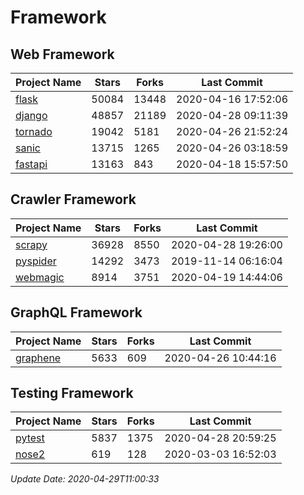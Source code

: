 # Framework

## Web Framework

| Project Name | Stars | Forks | Last Commit |
| ------------ | ----- | ----- | ----------- |
| [flask](https://github.com/pallets/flask) | 50084 | 13448 | 2020-04-16 17:52:06 |
| [django](https://github.com/django/django) | 48857 | 21189 | 2020-04-28 09:11:39 |
| [tornado](https://github.com/tornadoweb/tornado) | 19042 | 5181 | 2020-04-26 21:52:24 |
| [sanic](https://github.com/huge-success/sanic) | 13715 | 1265 | 2020-04-26 03:18:59 |
| [fastapi](https://github.com/tiangolo/fastapi) | 13163 | 843 | 2020-04-18 15:57:50 |

## Crawler Framework

| Project Name | Stars | Forks | Last Commit |
| ------------ | ----- | ----- | ----------- |
| [scrapy](https://github.com/scrapy/scrapy) | 36928 | 8550 | 2020-04-28 19:26:00 |
| [pyspider](https://github.com/binux/pyspider) | 14292 | 3473 | 2019-11-14 06:16:04 |
| [webmagic](https://github.com/code4craft/webmagic) | 8914 | 3751 | 2020-04-19 14:44:06 |

## GraphQL Framework

| Project Name | Stars | Forks | Last Commit |
| ------------ | ----- | ----- | ----------- |
| [graphene](https://github.com/graphql-python/graphene) | 5633 | 609 | 2020-04-26 10:44:16 |

## Testing Framework

| Project Name | Stars | Forks | Last Commit |
| ------------ | ----- | ----- | ----------- |
| [pytest](https://github.com/pytest-dev/pytest) | 5837 | 1375 | 2020-04-28 20:59:25 |
| [nose2](https://github.com/nose-devs/nose2) | 619 | 128 | 2020-03-03 16:52:03 |

*Update Date: 2020-04-29T11:00:33*